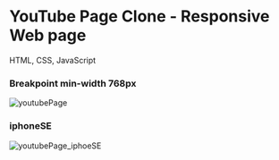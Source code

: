 # YouTube Page Clone - Responsive Web page

HTML, CSS, JavaScript

### Breakpoint min-width 768px

![youtubePage](https://user-images.githubusercontent.com/91655432/169931361-8451ffd0-878a-4981-9fa2-4d4a3f1597b1.jpg)


### iphoneSE
![youtubePage_iphoeSE](https://user-images.githubusercontent.com/91655432/169931510-86f98d11-4881-4da2-8c27-176737ead793.jpg)
